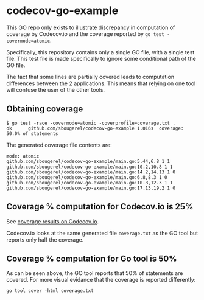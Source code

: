 # codecov-go-example
This GO repo only exists to illustrate discrepancy in computation of coverage by
Codecov.io and the coverage reported by `go test -covermode=atomic`.

Specifically, this repository contains only a single GO file, with a single test file.
This test file is made specifically to ignore some conditional path of the GO file.

The fact that some lines are partially covered leads to computation differences between
the 2 applications. This means that relying on one tool will confuse the user of the
other tools.

## Obtaining coverage

```
$ go test -race -covermode=atomic -coverprofile=coverage.txt .
ok  	github.com/sbougerel/codecov-go-example	1.016s	coverage: 50.0% of statements
```

The generated coverage file contents are:

```
mode: atomic
github.com/sbougerel/codecov-go-example/main.go:5.44,6.8 1 1
github.com/sbougerel/codecov-go-example/main.go:10.2,10.8 1 1
github.com/sbougerel/codecov-go-example/main.go:14.2,14.13 1 0
github.com/sbougerel/codecov-go-example/main.go:6.8,8.3 1 0
github.com/sbougerel/codecov-go-example/main.go:10.8,12.3 1 1
github.com/sbougerel/codecov-go-example/main.go:17.13,19.2 1 0
```

## Coverage % computation for Codecov.io is 25%

See [coverage results on Codecov.io](https://codecov.io/gh/sbougerel/codecov-go-example).

Codecov.io looks at the same generated file `coverage.txt` as the GO tool but reports only half the coverage.

## Coverage % computation for Go tool is 50%

As can be seen above, the GO tool reports that 50% of statements are covered.
For more visual evidance that the coverage is reported differently:

```
go tool cover -html coverage.txt
```
